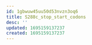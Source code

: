 ```yaml
---
id: 1gbwuw45uu50d53nvzn3oq6
title: S288c_stop_start_codons
desc: ''
updated: 1695159137237
created: 1695159137237
---
```

